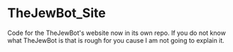 # TheJewBot_Site
Code for the TheJewBot's website now in its own repo. If you do not know what TheJewBot is that is rough for you cause I am not going to explain it.
